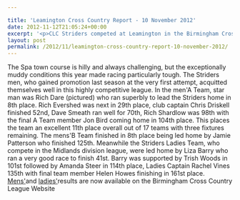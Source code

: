 ```yaml
---

title: 'Leamington Cross Country Report - 10 November 2012'
date: 2012-11-12T21:05:24+00:00
excerpt: '<p>CLC Striders competed at Leamington in the Birmingham Cross Country League Division 2 fixture.</p>'
layout: post
permalink: /2012/11/leamington-cross-country-report-10-november-2012/
---
```

The Spa town course is hilly and always challenging, but the exceptionally muddy conditions this year made racing particularly tough. The Striders men, who gained promotion last season at the very first attempt, acquitted themselves well in this highly competitive league. In the men'A Team, star man was Rich Dare (pictured) who ran superbly to lead the Striders home in 8th place. Rich Evershed was next in 29th place, club captain Chris Driskell finished 52nd, Dave Smeath ran well for 70th, Rich Shardlow was 98th with the final A Team member Jon Bird coming home in 104th place. This places the team an excellent 11th place overall out of 17 teams with three fixtures remaining. The mens'B Team finished in 8th place being led home by Jamie Patterson who finished 125th. Meanwhile the Striders Ladies Team, who compete in the Midlands division league, were led home by Liza Barry who ran a very good race to finish 41st. Barry was supported by Trish Woods in 101st followed by Amanda Steer in 114th place, Ladies Captain Rachel Vines 135th with final team member Helen Howes finishing in 161st place.  
<a href="https://www.birminghamccleague.co.uk/images/stories/bdccl/articlepdfs/XC_League_Archive/2012-13/2012-11-10-m2.pdf" target="_blank" rel="nofollow">Mens'</a>and <a href="https://www.birminghamccleague.co.uk/images/stories/bdccl/articlepdfs/XC_League_Archive/2012-13/2012-11-10-w.pdf" target="_blank" rel="nofollow">ladies'</a>results are now available on the Birmingham Cross Country League Website
